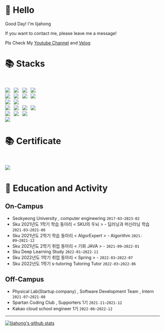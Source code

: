 # 👋 Hello

Good Day! I'm lijahong

If you want to contact me, please leave me a message!

Pls Check My [Youtube Channel](https://www.youtube.com/channel/UCWufm2e-ukGbrWoU5zn9PlA) and <a href="https://velog.io/@lijahong" target="_blank">Velog</a>

# 📚 Stacks
</br>
<p>
<img src="https://img.shields.io/badge/OpenStack-ED1944?style=for-the-badge&logo=OpenStack&logoColor=white"></a> &nbsp
<img src="https://img.shields.io/badge/AWS-%23FF9900.svg?style=for-the-badge&logo=amazon-aws&logoColor=white"></a> &nbsp
<img src="https://img.shields.io/badge/EKS-%23FF9900.svg?style=for-the-badge&logo=amazon-eks&logoColor=white"></a> &nbsp
<img src="https://img.shields.io/badge/Tekton-326CE5?style=for-the-badge&logo=Kubernetes&logoColor=white"></a> &nbsp
</br>
<img src="https://img.shields.io/badge/ansible-%23EE0000.svg?&style=for-the-badge&logo=ansible&logoColor=white" /></a> &nbsp
<img src="https://img.shields.io/badge/vagrant-%231563FF.svg?&style=for-the-badge&logo=vagrant&logoColor=white" /></a> &nbsp
<img src="https://img.shields.io/badge/Terraform-%231563FF.svg?&style=for-the-badge&logo=Terraform&logoColor=white" /></a> &nbsp
<img src="https://img.shields.io/badge/jenkins-%232C5263.svg?style=for-the-badge&logo=jenkins&logoColor=white" /></a> &nbsp
</br>
<img src="https://img.shields.io/badge/Kubernetes-326CE5?style=for-the-badge&logo=Kubernetes&logoColor=white"></a> &nbsp
<img src="https://img.shields.io/badge/Docker-2496ED?style=for-the-badge&logo=Docker&logoColor=white"></a> &nbsp
</br>
<img src="https://img.shields.io/badge/Linux-FCC624?style=for-the-badge&logo=Linux&logoColor=white"></a> &nbsp
<img src="https://img.shields.io/badge/CentOS-262577?style=for-the-badge&logo=CentOS&logoColor=white"></a> &nbsp
<img src="https://img.shields.io/badge/VMware-607078?style=for-the-badge&logo=VMware&logoColor=white"></a> &nbsp
<img src="https://img.shields.io/badge/Ubuntu-E95420?style=for-the-badge&logo=ubuntu&logoColor=white"></a> &nbsp
</br>
<img src="https://img.shields.io/badge/Python-3776AB?style=for-the-badge&logo=Python&logoColor=white"></a> &nbsp
<img src="https://img.shields.io/badge/django-%23092E20.svg?style=for-the-badge&logo=django&logoColor=white"></a> &nbsp
<img src="https://img.shields.io/badge/MariaDB-003545?style=for-the-badge&logo=MariaDB&logoColor=white"></a> &nbsp 
</br>
<img src="https://img.shields.io/badge/jira-%230A0FFF.svg?style=for-the-badge&logo=jira&logoColor=white"></a> &nbsp 
</p>

# 📚 Certificate
</br>
<p>
<img src="https://github.com/lijahong/lijahong/assets/69387517/fdbc5eba-9150-4679-9ee0-7a2f3e6dadcd"></a> &nbsp
</p>

# 🏫 Education and Activity

## On-Campus
- Seokyeong University , computer engineering ``2017-03~2023-02``
- Sku 2021년도 1학기 학습 동아리 < SKU의 두뇌 > - 딥러닝과 머신러닝 학습 ``2021-03~2021-06``
- Sku 2021년도 2학기 학습 동아리 < AlgorExpert > - Algorithm ``2021-09~2021-12``
- Sku 2021년도 2학기 취업 동아리 < 기회 JAVA > - ``2021-09~2022-01``
- Sku Deep Learning Study ``2022-01~2022-11``
- Sku 2022년도 1학기 취업 동아리 < Spring > - ``2022-03~2022-07``
- Sku 2022년도 1학기 s-tutoring Tutoring Tutor ``2022-03~2022-06``

## Off-Campus
- Physical Lab(Startup company) , Software Development Team , Intern  ``2021-07~2021-08``
- Spartan Coding Club , Supporters 1기 ``2021-11~2021-12``
- Kakao cloud school engineer 1기  ``2022-06~2022-12``

---

[![lijahong's github stats](https://github-readme-stats.vercel.app/api?username=lijahong&show_icons=true&theme=highcontrast)](https://github.com/anuraghazra/github-readme-stats)
